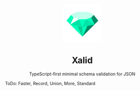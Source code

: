 <div align="center">
  <img src=".github/static/logo.png" width="125" />
  <h1>Xalid</h1>
  <p>TypeScript-first minimal schema validation for JSON</p>
</div>

ToDo: Faster, Record, Union, More, Standard
